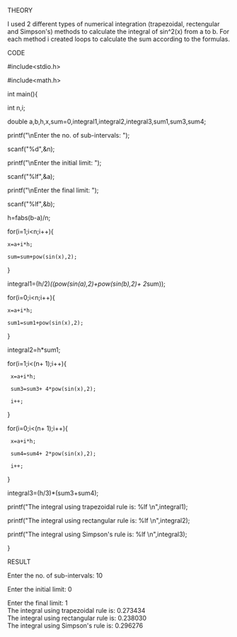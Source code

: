 THEORY

I used 2 different types of numerical integration (trapezoidal, rectengular and Simpson's) methods to calculate the integral of sin^2(x) from a to b. For each method i created loops to calculate the sum according to the formulas.

CODE

#include<stdio.h>

#include<math.h>

int main(){

int n,i;

double a,b,h,x,sum=0,integral1,integral2,integral3,sum1,sum3,sum4;

  

  printf("\nEnter the no. of sub-intervals: ");
  
  scanf("%d",&n);
  
  printf("\nEnter the initial limit: ");
  
  scanf("%lf",&a);
  
  printf("\nEnter the final limit: ");
  
  scanf("%lf",&b);
  
  h=fabs(b-a)/n;
  
  for(i=1;i<n;i++){
    
    x=a+i*h;
    
    sum=sum+pow(sin(x),2);
  
  }
  
  integral1=(h/2)*((pow(sin(a),2)+pow(sin(b),2)+ 2*sum));
  
  for(i=0;i<n;i++){
    
    x=a+i*h;
    
    sum1=sum1+pow(sin(x),2);
  }
  
  integral2=h*sum1;
  
  for(i=1;i<(n+ 1);i++){
     
     x=a+i*h; 
     
     sum3=sum3+ 4*pow(sin(x),2);
     
     i++;
  
  }
  
  for(i=0;i<(n+ 1);i++){
     
     x=a+i*h; 
     
     sum4=sum4+ 2*pow(sin(x),2);
     
     i++;
  }
  
  integral3=(h/3)*(sum3+sum4);
  
printf("The integral using trapezoidal rule is: %lf \n",integral1);

printf("The integral using rectangular rule is: %lf \n",integral2);

printf("The integral using Simpson's rule is: %lf \n",integral3);

}

RESULT

Enter the no. of sub-intervals: 10                                                                                                        
                                                                                                                                          
Enter the initial limit: 0                                                                                                                
                                                                                                                                          
Enter the final limit: 1                                                                                                                  
The integral using trapezoidal rule is: 0.273434                                                                                          
The integral using rectangular rule is: 0.238030                                                                                          
The integral using Simpson's rule is: 0.296276 

